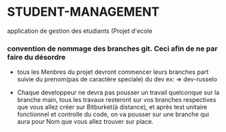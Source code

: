 # STUDENT-MANAGEMENT
application de gestion des etudiants (Projet d'ecole 



### convention de nommage des branches git. Ceci afin de ne par faire du désordre
* tous les Menbres du projet devront commencer leurs branches part <dev> suivie du prenom(pas de caractère speciale) du dev ex:
=> dev-russelo

* Chaque developpeur ne devra pas pousser un travail quelconque sur la branche main, tous les travaux resteront sur vos branches respectives que vous allez créer sur Bitburket(à distance), et après test unitaire fonctionnel et controlle du code, on va pousser sur une branche qui aura pour Nom <develop> que vous allez trouver sur place.
